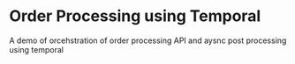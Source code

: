 # Order Processing using Temporal
A demo of orcehstration of order processing API and aysnc post processing using temporal
